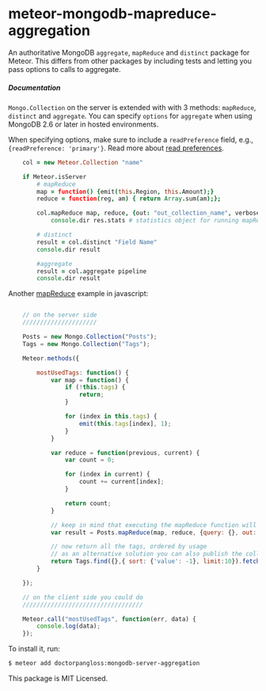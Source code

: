 meteor-mongodb-mapreduce-aggregation
====================================

An authoritative MongoDB `aggregate`, `mapReduce` and `distinct` package for Meteor. This differs from other packages
by including tests and letting you pass options to calls to aggregate.

##### Documentation

`Mongo.Collection` on the server is extended with with 3 methods: `mapReduce`, `distinct` and `aggregate`. You can
specify `options` for `aggregate` when using MongoDB 2.6 or later in hosted environments.

When specifying options, make sure to include a `readPreference` field, e.g., `{readPreference: 'primary'}`. Read more
about [read preferences](http://docs.mongodb.org/manual/core/read-preference/).

```coffeescript
    col = new Meteor.Collection "name"

    if Meteor.isServer
        # mapReduce
        map = function() {emit(this.Region, this.Amount);}
        reduce = function(reg, am) { return Array.sum(am);};

        col.mapReduce map, reduce, {out: "out_collection_name", verbose: true}, (err,res)->
            console.dir res.stats # statistics object for running mapReduce

        # distinct
        result = col.distinct "Field Name"
        console.dir result

        #aggregate
        result = col.aggregate pipeline
        console.dir result
```

Another [mapReduce](http://docs.mongodb.org/manual/core/map-reduce/) example in javascript:
```javascript

    // on the server side
    /////////////////////

    Posts = new Mongo.Collection("Posts");
    Tags = new Mongo.Collection("Tags");

    Meteor.methods({

        mostUsedTags: function() {
            var map = function() {
                if (!this.tags) {
                    return;
                }

                for (index in this.tags) {
                    emit(this.tags[index], 1);
                }
            }

            var reduce = function(previous, current) {
                var count = 0;

                for (index in current) {
                    count += current[index];
                }

                return count;
            }

            // keep in mind that executing the mapReduce function will override every time the collection Tags
            var result = Posts.mapReduce(map, reduce, {query: {}, out: "Tags", verbose: true});

            // now return all the tags, ordered by usage
            // as an alternative solution you can also publish the collection Tags and use this one at the client side
            return Tags.find({},{ sort: {'value': -1}, limit:10}).fetch();
        }

    });

    // on the client side you could do
    //////////////////////////////////

    Meteor.call("mostUsedTags", function(err, data) {
        console.log(data);
    });

```

To install it, run:
```bash
$ meteor add doctorpangloss:mongodb-server-aggregation
```

This package is MIT Licensed.
